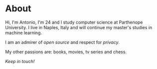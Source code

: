 # About


Hi, I'm Antonio, I'm 24 and I study computer science at Parthenope University. I live in Naples, Italy and will continue my master's studies in machine learning.

I am an admirer of *open source* and respect for *privacy*.

My other passions are: books, movies, tv series and chess.

*Keep in touch!*
